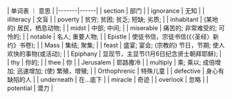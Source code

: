 | 单词表 ｜ 意思 |
|-------|------|
| section | 部门 |
| ignorance | 无知 |
| illiteracy | 文盲 |
| poverty | 贫穷; 贫困; 贫乏; 短缺; 劣质; |
| inhabitant | (某地的) 居民，栖息动物; |
| midst | 中部; 中间; |
| miserable | 痛苦的; 非常难受的; 可怜的; |
| notable | 名人; 重要人物; |
| Epistle | 使徒书信，宗徒书信(《〈圣经〉新约》书卷); |
| Mass | 集结; 聚集; |
| feast | 盛宴; 宴会; (宗教的) 节日，节期; 使人欢快的事物(或活动); |
| Epiphany | 显现节，主显节(1月6日纪念贤士朝拜耶稣); |
| thy | 你的; |
| thee | 你 |
| Jerusalem | 耶路撒冷 |
| multiply | 乘; 乘以; 成倍增加; 迅速增加; (使) 繁殖，增殖; |
| Orthophrenic | 特殊儿童 |
| defective | 身心有缺陷的人 |
| underneath | 在...底下 |
| miracle | 奇迹 |
| overlook | 忽略 |
| potential | 潜力 |